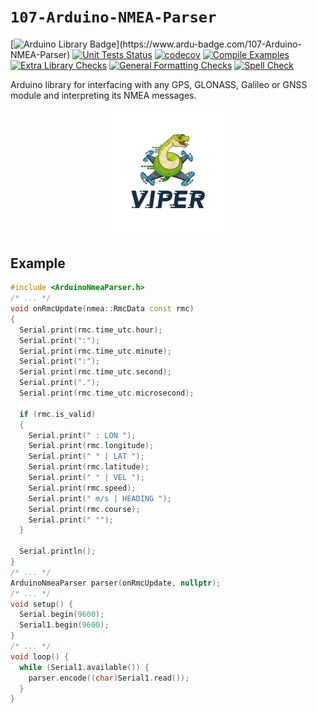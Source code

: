 `107-Arduino-NMEA-Parser`
=========================
[![Arduino Library Badge](https://www.ardu-badge.com/badge/107-Arduino-NMEA-Parser.svg?)](https://www.ardu-badge.com/107-Arduino-NMEA-Parser)
[![Unit Tests Status](https://github.com/107-systems/107-Arduino-NMEA-Parser/workflows/Unit%20Tests/badge.svg)](https://github.com/107-systems/107-Arduino-NMEA-Parser/actions?workflow=Unit+Tests)
[![codecov](https://codecov.io/gh/107-systems/107-Arduino-NMEA-Parser/branch/master/graph/badge.svg)](https://codecov.io/gh/107-systems/107-Arduino-NMEA-Parser)
[![Compile Examples](https://github.com/107-systems/107-Arduino-NMEA-Parser/workflows/Compile%20Examples/badge.svg)](https://github.com/107-systems/107-Arduino-NMEA-Parser/actions?workflow=Compile+Examples)
[![Extra Library Checks](https://github.com/107-systems/107-Arduino-NMEA-Parser/workflows/Extra%20Library%20Checks/badge.svg)](https://github.com/107-systems/107-Arduino-NMEA-Parser/actions?workflow=Extra+Library+Checks)
[![General Formatting Checks](https://github.com/107-systems/107-Arduino-NMEA-Parser/workflows/General%20Formatting%20Checks/badge.svg)](https://github.com/107-systems/107-Arduino-NMEA-Parser/actions?workflow=General+Formatting+Checks)
[![Spell Check](https://github.com/107-systems/107-Arduino-NMEA-Parser/workflows/Spell%20Check/badge.svg)](https://github.com/107-systems/107-Arduino-NMEA-Parser/actions?workflow=Spell+Check)

Arduino library for interfacing with any GPS, GLONASS, Galileo or GNSS module and interpreting its NMEA messages.

<p align="center">
  <a href="https://github.com/107-systems/Viper-Firmware"><img src="https://github.com/107-systems/.github/raw/main/logo/viper.jpg" width="40%"></a>
</p>

## Example
```C++
#include <ArduinoNmeaParser.h>
/* ... */
void onRmcUpdate(nmea::RmcData const rmc)
{
  Serial.print(rmc.time_utc.hour);
  Serial.print(":");
  Serial.print(rmc.time_utc.minute);
  Serial.print(":");
  Serial.print(rmc.time_utc.second);
  Serial.print(".");
  Serial.print(rmc.time_utc.microsecond);

  if (rmc.is_valid)
  {
    Serial.print(" : LON ");
    Serial.print(rmc.longitude);
    Serial.print(" ° | LAT ");
    Serial.print(rmc.latitude);
    Serial.print(" ° | VEL ");
    Serial.print(rmc.speed);
    Serial.print(" m/s | HEADING ");
    Serial.print(rmc.course);
    Serial.print(" °");
  }

  Serial.println();
}
/* ... */
ArduinoNmeaParser parser(onRmcUpdate, nullptr);
/* ... */
void setup() {
  Serial.begin(9600);
  Serial1.begin(9600);
}
/* ... */
void loop() {
  while (Serial1.available()) {
    parser.encode((char)Serial1.read());
  }
}
```
